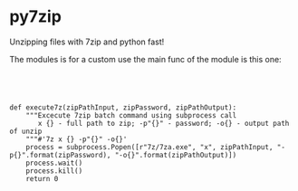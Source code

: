 # py7zip
Unzipping files with 7zip and python fast!

The modules is for a custom use the main func of the module is this one:
```




def execute7z(zipPathInput, zipPassword, zipPathOutput):
    """Excecute 7zip batch command using subprocess call
       x {} - full path to zip; -p"{}" - password; -o{} - output path of unzip
    """#'7z x {} -p"{}" -o{}'
    process = subprocess.Popen([r"7z/7za.exe", "x", zipPathInput, "-p{}".format(zipPassword), "-o{}".format(zipPathOutput)])
    process.wait()
    process.kill()
    return 0
     
```
